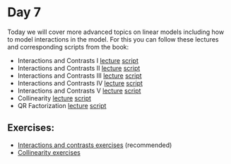 # Day 7

Today we will cover more advanced topics on linear models including how to model interactions in the model. For this you can follow these lectures and corresponding scripts from the book:


- Interactions and Contrasts I [lecture](https://www.youtube.com/watch?v=Wa1QkyF4peU)  [script](http://genomicsclass.github.io/book/pages/interactions_and_contrasts.html)
- Interactions and Contrasts II [lecture](https://www.youtube.com/watch?v=ZU5jb86vXag)  [script](http://genomicsclass.github.io/book/pages/interactions_and_contrasts.html)
- Interactions and Contrasts III [lecture](https://www.youtube.com/watch?v=wSJ3yuPiAbg)  [script](http://genomicsclass.github.io/book/pages/interactions_and_contrasts.html)
- Interactions and Contrasts IV [lecture](https://www.youtube.com/watch?v=bBmhUyOmeZc)  [script](http://genomicsclass.github.io/book/pages/interactions_and_contrasts.html)
- Interactions and Contrasts V [lecture](https://www.youtube.com/watch?v=pTPxxU6Zslc)  [script](http://genomicsclass.github.io/book/pages/interactions_and_contrasts.html)
- Collinearity [lecture](https://www.youtube.com/watch?v=dyzbzbUHZHY)  [script](http://genomicsclass.github.io/book/pages/collinearity.html)
- QR Factorization [lecture](https://www.youtube.com/watch?v=yL3lrirzNnQ)  [script](http://genomicsclass.github.io/book/pages/qr_and_regression.html)


## Exercises:

-   [Interactions and contrasts exercises](http://genomicsclass.github.io/book/pages/interactions_and_contrasts_exercises.html) (recommended)
-   [Collinearity exercises](http://genomicsclass.github.io/book/pages/collinearity_exercises.html)

